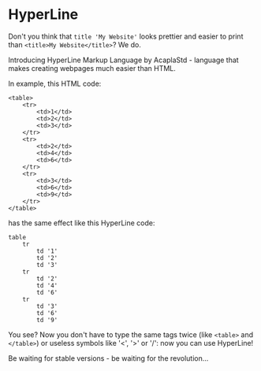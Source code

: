 # HyperLine

Don't you think that `title 'My Website'` looks prettier and easier to print than `<title>My Website</title>`? We do.

Introducing HyperLine Markup Language by AcaplaStd - language that makes creating webpages much easier than HTML.

In example, this HTML code:
```
<table>
    <tr>
        <td>1</td>
        <td>2</td>
        <td>3</td>
    </tr>
    <tr>
        <td>2</td>
        <td>4</td>
        <td>6</td>
    </tr>
    <tr>
        <td>3</td>
        <td>6</td>
        <td>9</td>
    </tr>
</table>
```
has the same effect like this HyperLine code:
```
table
    tr
        td '1'
        td '2'
        td '3'
    tr
        td '2'
        td '4'
        td '6'
    tr
        td '3'
        td '6'
        td '9'
```

You see? Now you don't have to type the same tags twice (like `<table>` and `</table>`) or useless symbols like '<', '>' or '/': now you can use HyperLine!

Be waiting for stable versions - be waiting for the revolution...

